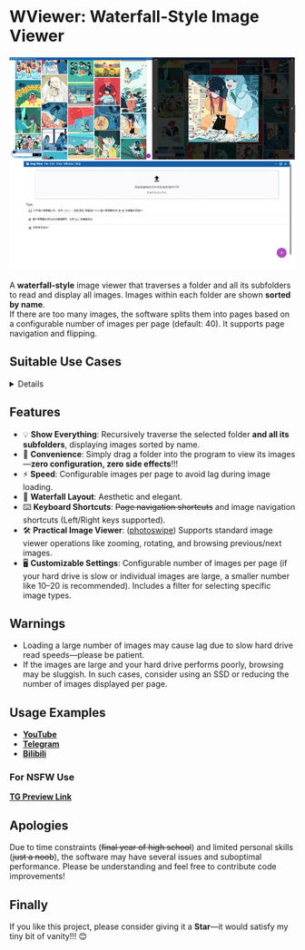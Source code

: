 # WViewer: Waterfall-Style Image Viewer

![doc_home.png](./docs/doc_home.png)

A **waterfall-style** image viewer that traverses a folder and all its subfolders to read and display all images. Images within each folder are shown **sorted by name**.  
If there are too many images, the software splits them into pages based on a configurable number of images per page (default: 40). It supports page navigation and flipping.

## Suitable Use Cases
<details>

When browsing an artist's image pack, you might encounter situations like this:  
![Example](./docs/1.png)

- Many subfolders, each containing only a few images, making it hard to browse them enjoyably.
- Even with **extra-large icons** in file explorer, browsing can feel cumbersome.
- To enlarge and view a specific image, you must open a separate image viewer, which can be inconvenient.
- Third-party viewers often require library setup, continuous additions, etc., but sometimes you just want to browse a folder's images quickly!

**That's why this software was created—to solve all your needs!!!**

For details, see [Usage Examples](#usage-examples).

</details>

## Features
- 💡 **Show Everything**: Recursively traverse the selected folder **and all its subfolders**, displaying images sorted by name.
- 🔑 **Convenience**: Simply drag a folder into the program to view its images—**zero configuration, zero side effects**!!!
- ⚡ **Speed**: Configurable images per page to avoid lag during image loading.
- 🦋 **Waterfall Layout**: Aesthetic and elegant.
- ⌨️ **Keyboard Shortcuts**: ~~Page navigation shortcuts~~ and image navigation shortcuts (Left/Right keys supported).
- 🛠️ **Practical Image Viewer**: ([photoswipe](https://github.com/dimsemenov/photoswipe)) Supports standard image viewer operations like zooming, rotating, and browsing previous/next images.
- 🖥️ **Customizable Settings**: Configurable number of images per page (if your hard drive is slow or individual images are large, a smaller number like 10–20 is recommended). Includes a filter for selecting specific image types.

## Warnings
- Loading a large number of images may cause lag due to slow hard drive read speeds—please be patient.
- If the images are large and your hard drive performs poorly, browsing may be sluggish. In such cases, consider using an SSD or reducing the number of images displayed per page.

## Usage Examples
- **[YouTube](https://www.youtube.com/watch?v=MHicKz_QJ1w)**  
- **[Telegram](https://t.me/edge_wasteland/6526)**  
- **[Bilibili](https://www.bilibili.com/video/BV1tm411Q7Js/)**  
<!-- **[GIF preview link](https://postimg.cc/ctZfPV1q)** -->

### For NSFW Use  
**[TG Preview Link](https://t.me/edge_wasteland/6465)**

## Apologies
Due to time constraints (~~final year of high school~~) and limited personal skills (~~just a noob~~), the software may have several issues and suboptimal performance. Please be understanding and feel free to contribute code improvements!

## Finally
If you like this project, please consider giving it a **Star**—it would satisfy my tiny bit of vanity!!! 😊
